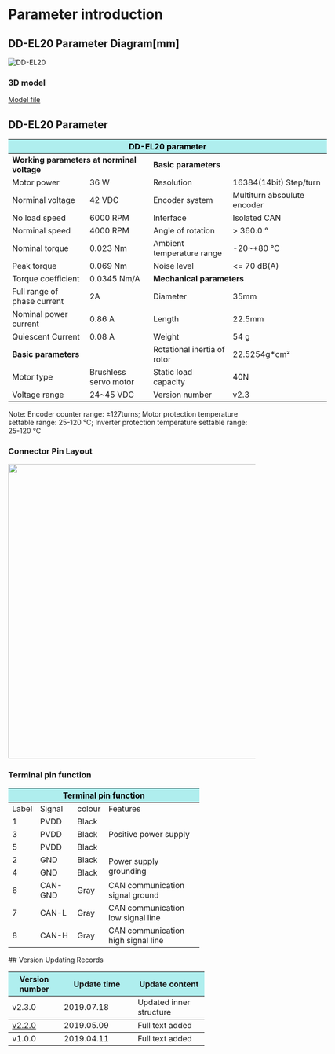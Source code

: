 # Parameter introduction 
## DD-EL20 Parameter Diagram[mm]
![DD-EL20]( ../../img/DD_EL20_v2_3三视图.png ) 
### 3D model 
[Model file]( ../../3DModel/DD_EL20_v2_3.step.zip )


## DD-EL20 Parameter

<table style="width:650px"><thead><tr><th colspan="4" style="background: PaleTurquoise; color: black;">DD-EL20 parameter</th></tr></thead><tbody><tr><td colspan="2"><b>Working parameters at norminal voltage</b></td><td colspan="2"><b>Basic parameters</b></td></tr><tr><td style="width:175px">Motor power</td><td style="width:135px">36 W</td><td style="width:130px">Resolution</td><td style="width:220px">16384(14bit) Step/turn</td></tr><tr><td>Norminal voltage</td><td>42 VDC</td><td style="width:130px">Encoder system</td><td style="width:220px">Multiturn absoulute encoder</td></tr><tr><td>No load speed</td><td>6000 RPM</td><td>Interface</td><td>Isolated CAN</td></tr><tr><td>Norminal speed</td><td>4000 RPM</td><td>Angle of rotation</td><td>> 360.0 °</td></tr><tr><td>Nominal torque</td><td>0.023 Nm</td><td>Ambient temperature range</td><td>-20~+80  °C</td></tr><td>Peak torque</td><td>0.069 Nm</td><td>Noise level</td><td><= 70 dB(A)</td></tr><tr><td>Torque coefficient</td><td>0.0345 Nm/A</td><td colspan="2"><b>Mechanical parameters</b></td></tr><tr><td>Full range of phase current</td><td>2A</td><td style="width:175px">Diameter</td><td style="width:175px">35mm</td></tr><tr><td>Nominal power current</td><td>0.86 A</td><td>Length</td><td>22.5mm</td></tr><tr><td>Quiescent Current</td><td>0.08 A</td><td>Weight</td><td>54 g</td></tr> <tr><td colspan="2"><b>Basic parameters</b></td><td>Rotational inertia of rotor</td><td>22.5254g*cm²</td></tr><tr><td>Motor type</td><td>Brushless servo motor</td><td>Static load capacity</td><td>40N</td></tr><tr><td>Voltage range</td><td>24~45 VDC</td><td>Version number</td><td>v2.3</td></tr></tbody></table>

 Note: Encoder counter range: ±127turns; Motor protection temperature settable range: 25-120 °C; Inverter protection temperature settable range: 25-120 °C

### Connector Pin Layout

<img src="../../img/配线2-2.png" style="width:600px">

### Terminal pin function

<table class="tableizer-table" style="width:390px">
 <thead><tr class="tableizer-firstrow"><th colspan="4" style="background: PaleTurquoise; color: black;">Terminal pin function</th></tr></thead><tbody><tr><td>Label</td><td>Signal</td><td>colour</td><td>Features </td></tr><tr><td>1</td><td>PVDD</td><td>Black</td><td rowspan="3">Positive power supply </td></tr><tr><td>3</td><td>PVDD</td><td>Black</td></tr><tr><td>5</td><td>PVDD</td><td>Black</td></tr><tr><td>2</td><td>GND</td><td>Black</td> <td rowspan="2">Power supply grounding</td></tr><tr><td>4</td><td>GND</td><td>Black</td></tr><tr><td>6</td><td>CAN-GND</td><td>Gray</td><td>CAN communication signal ground</td></tr><tr><td>7</td><td>CAN-L</td><td>Gray</td><td>CAN communication low signal line</td></tr><tr><td>8</td><td>CAN-H</td><td>Gray</td><td>CAN communication high signal line</td></tr></tbody></table>
 </tbody></table>
## Version Updating Records


<table style="width:400px"><thead><tr style="background:PaleTurquoise"><th style="width:100px">Version number</th><th style="width:150px">Update time</th><th style="width:150px">Update content</th></tr></thead><tbody><tr><td>v2.3.0</td><td>2019.07.18</td><td>Updated inner structure</th></tr></thead><tbody><tr><td><a href="http://wiki.mintasca.com/wiki/en/index.html#!pages/DD-EL20_v2_2.md">v2.2.0 </a></td><td>2019.05.09</td><td>Full text added</th></tr></thead><tbody><tr><td>v1.0.0</td><td>2019.04.11</td><td>Full text added</td></tbody></table>
